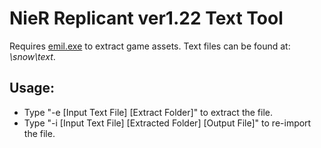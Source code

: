 # NieR Replicant ver1.22 Text Tool

Requires [emil.exe](https://github.com/yretenai/kaine/releases) to extract game assets.
Text files can be found at: *\snow\text*.

## Usage:
* Type "-e [Input Text File] [Extract Folder]" to extract the file.
* Type "-i [Input Text File] [Extracted Folder] [Output File]" to re-import the file.